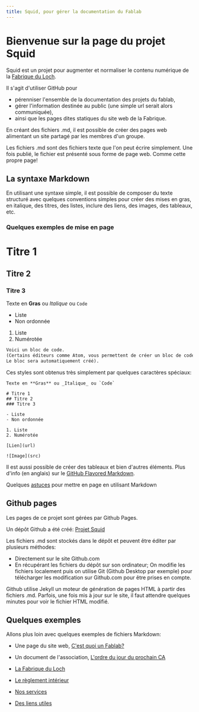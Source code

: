 ```yaml
---
title: Squid, pour gérer la documentation du Fablab
---
```


# Bienvenue sur la page du projet Squid

Squid est un projet pour augmenter et normaliser le contenu numérique de la [Fabrique du Loch](http://www.lafabriqueduloch.org/).

Il s'agit d'utiliser GitHub pour
- pérenniser l'ensemble de la documentation des projets du fablab,
- gérer l'information destinée au public (une simple url serait alors communiquée),
- ainsi que les pages dites statiques du site web de la Fabrique.

En créant des fichiers .md, il est possible de créer des pages web alimentant un site partagé par les membres d'un groupe.

Les fichiers .md sont des fichiers texte que l'on peut écrire simplement.
Une fois publié, le fichier est présenté sous forme de page web.
Comme cette propre page!

## La syntaxe Markdown
En utilisant une syntaxe simple, il est possible de composer du texte structuré avec quelques conventions simples
pour créer des mises en gras, en italique, des titres, des listes, inclure des liens, des images, des tableaux, etc.


### Quelques exemples de mise en page

# Titre 1
## Titre 2
### Titre 3

Texte en **Gras** ou _Italique_ ou `Code`

- Liste
- Non ordonnée

1. Liste
2. Numérotée

```markdown
Voici un bloc de code.
(Certains éditeurs comme Atom, vous permettent de créer un bloc de code en tapant uniquement "code" sur une seule ligne.
Le bloc sera automatiquement créé).
```


Ces styles sont obtenus très simplement par quelques caractères spéciaux:

```
Texte en **Gras** ou _Italique_ ou `Code`

# Titre 1
## Titre 2
### Titre 3

- Liste
- Non ordonnée

1. Liste
2. Numérotée

[Lien](url)

![Image](src)
```

Il est aussi possible de créer des tableaux et bien d'autres éléments.
Plus d'info (en anglais) sur le [GitHub Flavored Markdown](https://guides.github.com/features/mastering-markdown/).

Quelques [astuces](tipstricks.md) pour mettre en page en utilisant Markdown

## Github pages
Les pages de ce projet sont gérées par Github Pages.

Un dépôt Github a été créé: [Projet Squid](http://github.com/arnaudswail/squid/)

Les fichiers .md sont stockés dans le dépôt et peuvent être éditer par plusieurs méthodes:
- Directement sur le site Github.com
- En récupérant les fichiers du dépôt sur son ordinateur; On modifie les fichiers localement
puis on utilise Git (Github Desktop par exemple) pour télécharger les modification sur Github.com pour être prises en compte.

Github utilise Jekyll un moteur de génération de pages HTML à partir des fichiers .md.
Parfois, une fois mis à jour sur le site, il faut attendre quelques minutes pour voir le fichier HTML modifié.

## Quelques exemples
Allons plus loin avec quelques exemples de fichiers Markdown:
- Une page du site web, [C'est quoi un Fablab?](https://arnaudswail.github.io/squid/fabloch)
- Un document de l'association, [L'ordre du jour du prochain CA](CA_du_11_janvier_2019.md)

- [La Fabrique du Loch](https://arnaudswail.github.io/squid/association)
- [Le règlement intérieur](https://arnaudswail.github.io/squid/reglement)
- [Nos services](https://arnaudswail.github.io/squid/services)
- [Des liens utiles](liens)
